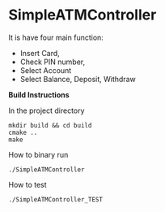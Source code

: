 # SimpleATMController

It is have four main function:
- Insert Card,
- Check PIN number,
- Select Account
- Select Balance, Deposit, Withdraw

**Build Instructions**

In the project directory
```
mkdir build && cd build
cmake ..
make
```

How to binary run
```
./SimpleATMController
```

How to test
```
./SimpleATMController_TEST
```
